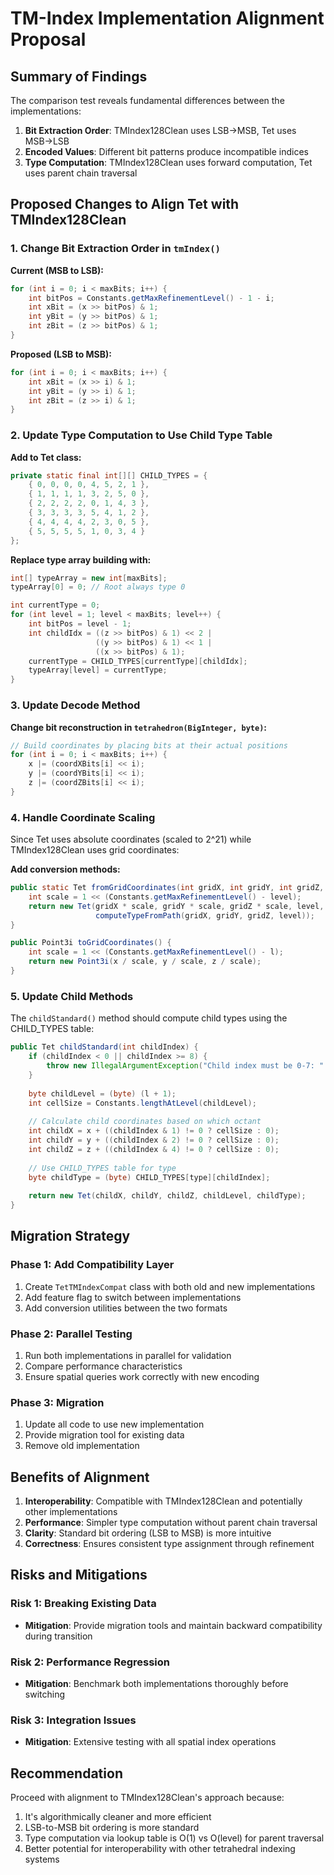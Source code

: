 # TM-Index Implementation Alignment Proposal

## Summary of Findings

The comparison test reveals fundamental differences between the implementations:

1. **Bit Extraction Order**: TMIndex128Clean uses LSB→MSB, Tet uses MSB→LSB
2. **Encoded Values**: Different bit patterns produce incompatible indices
3. **Type Computation**: TMIndex128Clean uses forward computation, Tet uses parent chain traversal

## Proposed Changes to Align Tet with TMIndex128Clean

### 1. Change Bit Extraction Order in `tmIndex()`

**Current (MSB to LSB):**
```java
for (int i = 0; i < maxBits; i++) {
    int bitPos = Constants.getMaxRefinementLevel() - 1 - i;
    int xBit = (x >> bitPos) & 1;
    int yBit = (y >> bitPos) & 1;
    int zBit = (z >> bitPos) & 1;
}
```

**Proposed (LSB to MSB):**
```java
for (int i = 0; i < maxBits; i++) {
    int xBit = (x >> i) & 1;
    int yBit = (y >> i) & 1;
    int zBit = (z >> i) & 1;
}
```

### 2. Update Type Computation to Use Child Type Table

**Add to Tet class:**
```java
private static final int[][] CHILD_TYPES = {
    { 0, 0, 0, 0, 4, 5, 2, 1 },
    { 1, 1, 1, 1, 3, 2, 5, 0 },
    { 2, 2, 2, 2, 0, 1, 4, 3 },
    { 3, 3, 3, 3, 5, 4, 1, 2 },
    { 4, 4, 4, 4, 2, 3, 0, 5 },
    { 5, 5, 5, 5, 1, 0, 3, 4 }
};
```

**Replace type array building with:**
```java
int[] typeArray = new int[maxBits];
typeArray[0] = 0; // Root always type 0

int currentType = 0;
for (int level = 1; level < maxBits; level++) {
    int bitPos = level - 1;
    int childIdx = ((z >> bitPos) & 1) << 2 | 
                   ((y >> bitPos) & 1) << 1 | 
                   ((x >> bitPos) & 1);
    currentType = CHILD_TYPES[currentType][childIdx];
    typeArray[level] = currentType;
}
```

### 3. Update Decode Method

**Change bit reconstruction in `tetrahedron(BigInteger, byte)`:**
```java
// Build coordinates by placing bits at their actual positions
for (int i = 0; i < maxBits; i++) {
    x |= (coordXBits[i] << i);
    y |= (coordYBits[i] << i);
    z |= (coordZBits[i] << i);
}
```

### 4. Handle Coordinate Scaling

Since Tet uses absolute coordinates (scaled to 2^21) while TMIndex128Clean uses grid coordinates:

**Add conversion methods:**
```java
public static Tet fromGridCoordinates(int gridX, int gridY, int gridZ, byte level) {
    int scale = 1 << (Constants.getMaxRefinementLevel() - level);
    return new Tet(gridX * scale, gridY * scale, gridZ * scale, level, 
                   computeTypeFromPath(gridX, gridY, gridZ, level));
}

public Point3i toGridCoordinates() {
    int scale = 1 << (Constants.getMaxRefinementLevel() - l);
    return new Point3i(x / scale, y / scale, z / scale);
}
```

### 5. Update Child Methods

The `childStandard()` method should compute child types using the CHILD_TYPES table:

```java
public Tet childStandard(int childIndex) {
    if (childIndex < 0 || childIndex >= 8) {
        throw new IllegalArgumentException("Child index must be 0-7: " + childIndex);
    }
    
    byte childLevel = (byte) (l + 1);
    int cellSize = Constants.lengthAtLevel(childLevel);
    
    // Calculate child coordinates based on which octant
    int childX = x + ((childIndex & 1) != 0 ? cellSize : 0);
    int childY = y + ((childIndex & 2) != 0 ? cellSize : 0);
    int childZ = z + ((childIndex & 4) != 0 ? cellSize : 0);
    
    // Use CHILD_TYPES table for type
    byte childType = (byte) CHILD_TYPES[type][childIndex];
    
    return new Tet(childX, childY, childZ, childLevel, childType);
}
```

## Migration Strategy

### Phase 1: Add Compatibility Layer
1. Create `TetTMIndexCompat` class with both old and new implementations
2. Add feature flag to switch between implementations
3. Add conversion utilities between the two formats

### Phase 2: Parallel Testing
1. Run both implementations in parallel for validation
2. Compare performance characteristics
3. Ensure spatial queries work correctly with new encoding

### Phase 3: Migration
1. Update all code to use new implementation
2. Provide migration tool for existing data
3. Remove old implementation

## Benefits of Alignment

1. **Interoperability**: Compatible with TMIndex128Clean and potentially other implementations
2. **Performance**: Simpler type computation without parent chain traversal
3. **Clarity**: Standard bit ordering (LSB to MSB) is more intuitive
4. **Correctness**: Ensures consistent type assignment through refinement

## Risks and Mitigations

### Risk 1: Breaking Existing Data
- **Mitigation**: Provide migration tools and maintain backward compatibility during transition

### Risk 2: Performance Regression
- **Mitigation**: Benchmark both implementations thoroughly before switching

### Risk 3: Integration Issues
- **Mitigation**: Extensive testing with all spatial index operations

## Recommendation

Proceed with alignment to TMIndex128Clean's approach because:
1. It's algorithmically cleaner and more efficient
2. LSB-to-MSB bit ordering is more standard
3. Type computation via lookup table is O(1) vs O(level) for parent traversal
4. Better potential for interoperability with other tetrahedral indexing systems